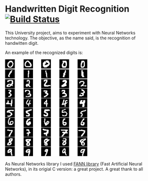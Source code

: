 # Handwritten Digit Recognition [![Build Status](https://travis-ci.org/delas/hdr.svg?branch=master)](https://travis-ci.org/delas/hdr)

This University project, aims to experiment with Neural Networks technology. The objective, as the name said, is the recognition of handwitten digit.

An example of the recognized digits is:

![](https://raw.githubusercontent.com/delas/hdr/master/stuff/example_mnist.gif "title")

As Neural Networks library I used [FANN library](http://leenissen.dk/fann/) (Fast Artificial Neural Networks), in its origial C version: a great project. A great thank to all authors.

